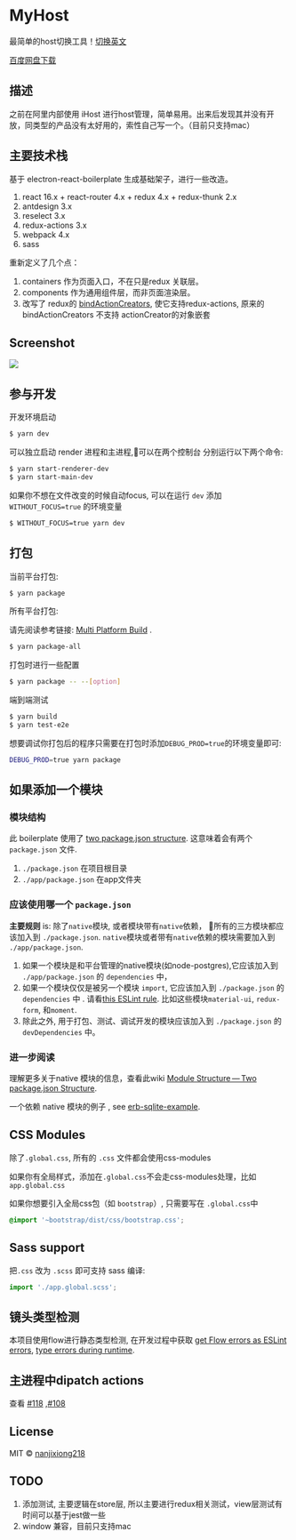 # MyHost

最简单的host切换工具！[切换英文](https://github.com/nanjixiong218/MyHost/blob/master/README-en.md)

[百度网盘下载](https://pan.baidu.com/s/1YDLAwV9FQZotnkETXSL_Uw)

## 描述 

之前在阿里内部使用 iHost 进行host管理，简单易用。出来后发现其并没有开放，同类型的产品没有太好用的，索性自己写一个。（目前只支持mac）

## 主要技术栈 

基于 electron-react-boilerplate 生成基础架子，进行一些改造。

1. react 16.x + react-router 4.x + redux 4.x + redux-thunk 2.x
2. antdesign 3.x
3. reselect 3.x
4. redux-actions 3.x
5. webpack 4.x
6. sass

重新定义了几个点：

1. containers 作为页面入口，不在只是redux 关联层。
2. components 作为通用组件层，而非页面渲染层。
3. 改写了 redux的 [bindActionCreators](https://github.com/nanjixiong218/MyHost/blob/master/app/utils/bindActionCreators.js), 使它支持redux-actions, 原来的 bindActionCreators 不支持 actionCreator的对象嵌套 

## Screenshot

![](http://img.shadowvip.com/myHost.png)

## 参与开发

开发环境启动

```bash
$ yarn dev
```

可以独立启动 render 进程和主进程,可以在两个控制台 分别运行以下两个命令:

```bash
$ yarn start-renderer-dev
$ yarn start-main-dev
```

如果你不想在文件改变的时候自动focus, 可以在运行 `dev` 添加 `WITHOUT_FOCUS=true` 的环境变量 

```bash
$ WITHOUT_FOCUS=true yarn dev
```

## 打包 

当前平台打包:

```bash
$ yarn package
```

所有平台打包:

请先阅读参考链接: [Multi Platform Build](https://www.electron.build/multi-platform-build) .


```bash
$ yarn package-all
```

打包时进行一些配置

```bash
$ yarn package -- --[option]
```

端到端测试

```bash
$ yarn build
$ yarn test-e2e
```

想要调试你打包后的程序只需要在打包时添加`DEBUG_PROD=true`的环境变量即可:

```bash
DEBUG_PROD=true yarn package
```

## 如果添加一个模块 


###  模块结构

此 boilerplate 使用了 [two package.json structure](https://github.com/electron-userland/electron-builder/wiki/Two-package.json-Structure). 这意味着会有两个`package.json` 文件.

1. `./package.json` 在项目根目录 
2. `./app/package.json` 在app文件夹 

### 应该使用哪一个 `package.json` 

**主要规则** is: 除了`native`模块, 或者模块带有`native`依赖， 所有的三方模块都应该加入到 `./package.json`. `native`模块或者带有`native`依赖的模块需要加入到 `./app/package.json`.

1. 如果一个模块是和平台管理的native模块(如node-postgres),它应该加入到 `./app/package.json` 的 `dependencies` 中， 
2. 如果一个模块仅仅是被另一个模块 `import`, 它应该加入到 `./package.json` 的 `dependencies` 中 . 请看[this ESLint rule](https://github.com/benmosher/eslint-plugin-import/blob/master/docs/rules/no-extraneous-dependencies.md). 比如这些模块`material-ui`, `redux-form`, 和`moment`.
3. 除此之外, 用于打包、测试、调试开发的模块应该加入到 `./package.json` 的 `devDependencies` 中。 

### 进一步阅读 

理解更多关于native 模块的信息，查看此wiki [Module Structure — Two package.json Structure](https://github.com/chentsulin/electron-react-boilerplate/wiki/Module-Structure----Two-package.json-Structure).

一个依赖 native 模块的例子 , see [erb-sqlite-example](https://github.com/amilajack/erb-sqlite-example).

## CSS Modules


除了`.global.css`, 所有的 `.css` 文件都会使用css-modules

如果你有全局样式，添加在`.global.css`不会走css-modules处理，比如`app.global.css`

如果你想要引入全局css包（如 `bootstrap`）, 只需要写在 `.global.css`中

```css
@import '~bootstrap/dist/css/bootstrap.css';
```

## Sass support

把`.css` 改为 `.scss` 即可支持 sass 编译:

```js
import './app.global.scss';
```

## 镜头类型检测 


本项目使用flow进行静态类型检测, 在开发过程中获取 [get Flow errors as ESLint errors](https://github.com/amilajack/eslint-plugin-flowtype-errors), [type errors during runtime](https://github.com/codemix/flow-runtime).

## 主进程中dipatch actions 

查看 [#118](https://github.com/chentsulin/electron-react-boilerplate/issues/118) ,[#108](https://github.com/chentsulin/electron-react-boilerplate/issues/108)

## License

MIT © [nanjixiong218](https://github.com/nanjixiong218)

## TODO

1. 添加测试, 主要逻辑在store层, 所以主要进行redux相关测试，view层测试有时间可以基于jest做一些
2. window 兼容，目前只支持mac